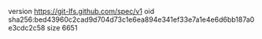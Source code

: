 version https://git-lfs.github.com/spec/v1
oid sha256:bed43960c2cad9d704d73c1e6ea894e341ef33e7a1e4e6d6bb187a0e3cdc2c58
size 6651
